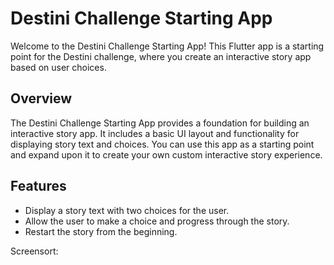 # Destini Challenge Starting App

Welcome to the Destini Challenge Starting App! This Flutter app is a starting point for the Destini challenge, where you create an interactive story app based on user choices.

## Overview

The Destini Challenge Starting App provides a foundation for building an interactive story app. It includes a basic UI layout and functionality for displaying story text and choices. You can use this app as a starting point and expand upon it to create your own custom interactive story experience.

## Features

- Display a story text with two choices for the user.
- Allow the user to make a choice and progress through the story.
- Restart the story from the beginning.


Screensort:

